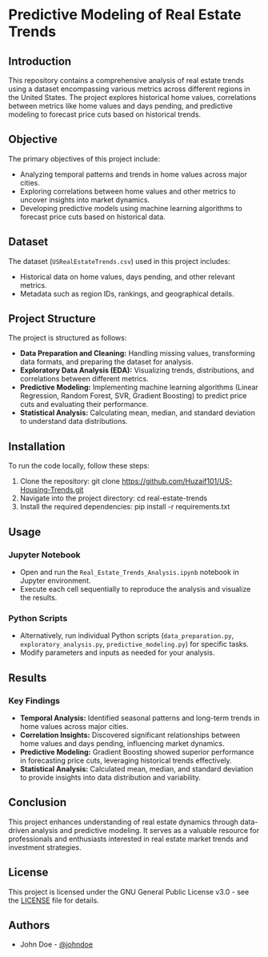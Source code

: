 # Predictive Modeling of Real Estate Trends

## Introduction

This repository contains a comprehensive analysis of real estate trends using a dataset encompassing various metrics across different regions in the United States. The project explores historical home values, correlations between metrics like home values and days pending, and predictive modeling to forecast price cuts based on historical trends.

## Objective

The primary objectives of this project include:
- Analyzing temporal patterns and trends in home values across major cities.
- Exploring correlations between home values and other metrics to uncover insights into market dynamics.
- Developing predictive models using machine learning algorithms to forecast price cuts based on historical data.

## Dataset

The dataset (`USRealEstateTrends.csv`) used in this project includes:
- Historical data on home values, days pending, and other relevant metrics.
- Metadata such as region IDs, rankings, and geographical details.

## Project Structure

The project is structured as follows:
- **Data Preparation and Cleaning:** Handling missing values, transforming data formats, and preparing the dataset for analysis.
- **Exploratory Data Analysis (EDA):** Visualizing trends, distributions, and correlations between different metrics.
- **Predictive Modeling:** Implementing machine learning algorithms (Linear Regression, Random Forest, SVR, Gradient Boosting) to predict price cuts and evaluating their performance.
- **Statistical Analysis:** Calculating mean, median, and standard deviation to understand data distributions.

## Installation

To run the code locally, follow these steps:
1. Clone the repository: git clone https://github.com/Huzaif101/US-Housing-Trends.git
2. Navigate into the project directory: cd real-estate-trends
3. Install the required dependencies: pip install -r requirements.txt


## Usage

### Jupyter Notebook
- Open and run the `Real_Estate_Trends_Analysis.ipynb` notebook in Jupyter environment.
- Execute each cell sequentially to reproduce the analysis and visualize the results.

### Python Scripts
- Alternatively, run individual Python scripts (`data_preparation.py`, `exploratory_analysis.py`, `predictive_modeling.py`) for specific tasks.
- Modify parameters and inputs as needed for your analysis.

## Results

### Key Findings
- **Temporal Analysis:** Identified seasonal patterns and long-term trends in home values across major cities.
- **Correlation Insights:** Discovered significant relationships between home values and days pending, influencing market dynamics.
- **Predictive Modeling:** Gradient Boosting showed superior performance in forecasting price cuts, leveraging historical trends effectively.
- **Statistical Analysis:** Calculated mean, median, and standard deviation to provide insights into data distribution and variability.

## Conclusion

This project enhances understanding of real estate dynamics through data-driven analysis and predictive modeling. It serves as a valuable resource for professionals and enthusiasts interested in real estate market trends and investment strategies.

## License

This project is licensed under the GNU General Public License v3.0 - see the [LICENSE](LICENSE) file for details.

## Authors

- John Doe - [@johndoe](https://github.com/johndoe)




